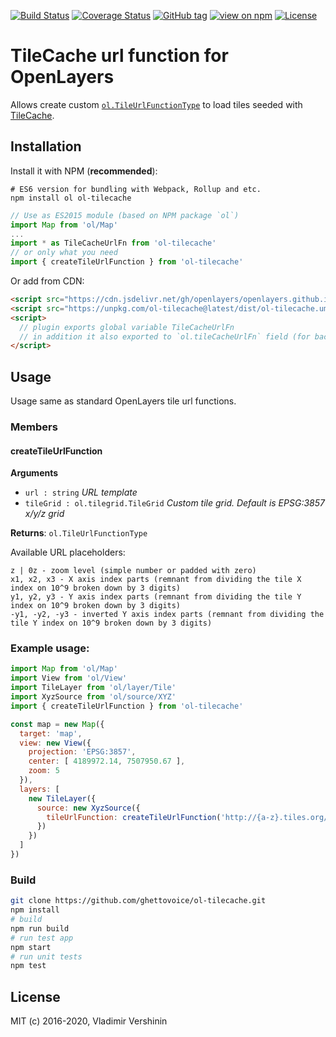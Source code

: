 [![Build Status](https://travis-ci.com/ghettovoice/ol-tilecache.svg?branch=master)](https://travis-ci.com/ghettovoice/ol-tilecache)
[![Coverage Status](https://coveralls.io/repos/github/ghettovoice/ol-tilecache/badge.svg?branch=master)](https://coveralls.io/github/ghettovoice/ol-tilecache?branch=master)
[![GitHub tag](https://img.shields.io/github/tag/ghettovoice/ol-tilecache.svg)](https://github.com/ghettovoice/ol-tilecache/releases)
[![view on npm](http://img.shields.io/npm/v/ol-tilecache.svg)](https://www.npmjs.org/package/ol-tilecache)
[![License](https://img.shields.io/github/license/ghettovoice/ol-tilecache.svg)](https://github.com/ghettovoice/ol-tilecache/blob/master/LICENSE)

# TileCache url function for OpenLayers

Allows create custom [`ol.TileUrlFunctionType`](http://openlayers.org/en/latest/apidoc/ol.html#.TileUrlFunctionType) to load tiles 
seeded with [TileCache](http://tilecache.org/).

## Installation

Install it with NPM (**recommended**):

```shell
# ES6 version for bundling with Webpack, Rollup and etc.
npm install ol ol-tilecache
```

```js
// Use as ES2015 module (based on NPM package `ol`)
import Map from 'ol/Map'
...
import * as TileCacheUrlFn from 'ol-tilecache'
// or only what you need
import { createTileUrlFunction } from 'ol-tilecache'
```

Or add from CDN:

```html
<script src="https://cdn.jsdelivr.net/gh/openlayers/openlayers.github.io@master/en/v6.0.0/build/ol.js"></script>
<script src="https://unpkg.com/ol-tilecache@latest/dist/ol-tilecache.umd.js"></script>
<script>
  // plugin exports global variable TileCacheUrlFn
  // in addition it also exported to `ol.tileCacheUrlFn` field (for backward compatibility).
</script>
```

## Usage

Usage same as standard OpenLayers tile url functions.

### Members

#### createTileUrlFunction
**Arguments**

* `url : string` _URL template_
* `tileGrid : ol.tilegrid.TileGrid` _Custom tile grid. Default is EPSG:3857 x/y/z grid_
    
**Returns**: `ol.TileUrlFunctionType`

Available URL placeholders:
```
z | 0z - zoom level (simple number or padded with zero)
x1, x2, x3 - X axis index parts (remnant from dividing the tile X index on 10^9 broken down by 3 digits)
y1, y2, y3 - Y axis index parts (remnant from dividing the tile Y index on 10^9 broken down by 3 digits)
-y1, -y2, -y3 - inverted Y axis index parts (remnant from dividing the tile Y index on 10^9 broken down by 3 digits)
```
    
### Example usage:

```js
import Map from 'ol/Map'
import View from 'ol/View'
import TileLayer from 'ol/layer/Tile'
import XyzSource from 'ol/source/XYZ'
import { createTileUrlFunction } from 'ol-tilecache'

const map = new Map({
  target: 'map',
  view: new View({
    projection: 'EPSG:3857',
    center: [ 4189972.14, 7507950.67 ],
    zoom: 5
  }),
  layers: [
    new TileLayer({
      source: new XyzSource({
        tileUrlFunction: createTileUrlFunction('http://{a-z}.tiles.org/{0z}/{x1}/{x2}/{x3}/{-y1}/{-y2}/{-y3}.png')
      })
    })
  ]
})

```

### Build

```bash
git clone https://github.com/ghettovoice/ol-tilecache.git
npm install
# build
npm run build
# run test app
npm start
# run unit tests
npm test
```

## License

MIT (c) 2016-2020, Vladimir Vershinin
